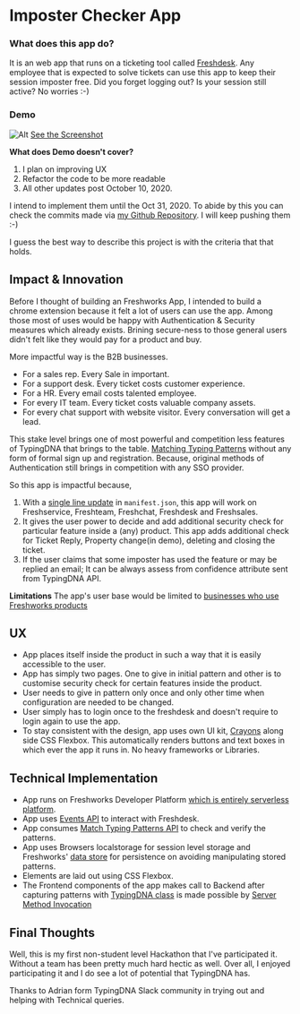 # Imposter Checker App

### What does this app do?

It is an web app that runs on a ticketing tool called [Freshdesk](https://freshdesk.com/). Any employee that is expected to solve tickets can use this app to keep their session imposter free. Did you forget logging out? Is your session still active? No worries :-)

### Demo
![Alt](https://i.ibb.co/4FbDRR1/image.png)
[See the Screenshot](https://ibb.co/YN5KBB0)

**What does Demo doesn't cover?**
1. I plan on improving UX
2. Refactor the code to be more readable
3. All other updates post October 10, 2020.

I intend to implement them until the Oct 31, 2020. To abide by this you can check the commits made via [my Github Repository](https://github.com/Saif-Shines/imposter-checker-app). I will keep pushing them :-)

I guess the best way to describe this project is with the criteria that that holds.

## Impact & Innovation
Before I thought of building an Freshworks App, I intended to build a chrome extension because it felt a lot of users can use the app. Among those most of uses would be happy with Authentication & Security measures which already exists. Brining secure-ness to those general users didn't felt like they would pay for a product and buy.

More impactful way is the B2B businesses.

- For a sales rep. Every Sale in important.
- For a support desk. Every ticket costs customer experience.
- For a HR. Every email costs talented employee.
- For every IT team. Every ticket costs valuable company assets.
- For every chat support with website visitor. Every conversation will get a lead.

This stake level brings one of most powerful and competition less features of TypingDNA that brings to the table. [Matching Typing Patterns](https://api.typingdna.com/#api-Optional-matchTypingPattern) without any form of formal sign up and registration. Because, original methods of Authentication still brings in competition with any SSO provider.

So this app is impactful because,
1. With a [single line update](https://github.com/Saif-Shines/imposter-checker-app/blob/e4d6df393b39852ff013f584a2016dd42177230c/manifest.json#L4) in `manifest.json`, this app will work on Freshservice, Freshteam, Freshchat, Freshdesk and Freshsales.
2. It gives the user power to decide and add additional security check for particular feature inside a (any) product. This app adds additional check for Ticket Reply, Property change(in demo), deleting and closing the ticket.
3. If the user claims that some imposter has used the feature or may be replied an email; It can be always assess from confidence attribute sent from TypingDNA API.

**Limitations**
The app's user base would be limited to [businesses who use Freshworks products](https://getlatka.com/companies/freshworks#:~:text=Freshworks%20has%20150K%20customers.)

## UX

- App places itself inside the product in such a way that it is easily accessible to the user.
- App has simply two pages. One to give in initial pattern and other is to customise security check for certain features inside the product.
- User needs to give in pattern only once and only other time when configuration are needed to be changed.
- User simply has to login once to the freshdesk and doesn't require to login again to use the app.
- To stay consistent with the design, app uses own UI kit, [Crayons](https://crayons.freshworks.com/) along side CSS Flexbox. This automatically renders buttons and text boxes in which ever the app it runs in. No heavy frameworks or Libraries.

## Technical Implementation

- App runs on Freshworks Developer Platform [which is entirely serverless platform](https://www.freshworks.com/saas/how-developers-go-serverless-on-the-freshworks-platform-blog/).
- App uses [Events API](https://developers.freshdesk.com/v2/docs/events-api/#) to interact with Freshdesk.
- App consumes [Match Typing Patterns API](https://api.typingdna.com/#api-Optional-matchTypingPattern) to check and verify the patterns.
- App uses Browsers localstorage for session level storage and Freshworks' [data store](https://developers.freshdesk.com/v2/docs/data-storage/) for persistence on avoiding manipulating stored patterns.
- Elements are laid out using CSS Flexbox.
- The Frontend components of the app makes call to Backend after capturing patterns with [TypingDNA class](https://api.typingdna.com/#api-capture-class) is made possible by [Server Method Invocation](https://developers.freshdesk.com/v2/docs/server-method-invocation/)

## Final Thoughts

Well, this is my first non-student level Hackathon that I've participated it. Without a team has been pretty much hard hectic as well. Over all, I enjoyed participating it and I do see a lot of potential that TypingDNA has.

Thanks to Adrian form TypingDNA Slack community in trying out and helping with Technical queries.
